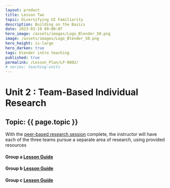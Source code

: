 ```yaml
---
layout: product
title: Lesson Two
topic: Diversifying UI Familiarity
description: Building on the Basics
date: 2023-03-19 09:00:07
hero_image: /assets/images/Logo_Blender_50.png
image: /assets/images/Logo_Blender_50.png
hero_height: is-large
hero_darken: true
tags: blender intro teaching
published: true
permalink: /Lesson_Plan/LP-0002/
# series: teaching-units
---
```


# Unit 2 : Team-Based Individual Research 

## Topic: {{ page.topic }}

With the <a href=" /KAPE-learn/LessonPlans/first/">peer-based research session</a> complete, the instructor will have each of the three teams pursue a separate area of research, using provided resources

<script src="https://gist.github.com/urbanistica/45018e703bfc521fb5e8dc323ad653fe.js"></script>

#### Group a <a href=" https://gist.github.com/urbanistica/a2e2938d369d00d36651fbe7e9c38057">Lesson Guide</a>
#### Group b <a href=" https://gist.github.com/urbanistica/f03c43c6de31556903a9ca8da421159e">Lesson Guide</a>
#### Group c <a href=" https://gist.github.com/urbanistica/ed1987aef3de03e70d6e8d59fbaf27b8">Lesson Guide</a>


